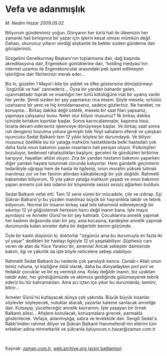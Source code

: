 # Vefa ve adanmışlık

*M. Nedim Hazar 2009.05.02*

<tr><td class="metin" colspan="2" style="padding-top: 20px; padding-left: 5px; padding-right: 10px;">Biliyorum gündemimiz yoğun. Dünyanın her türlü hali ile ülkemizin her zamanki hali birleşince bir yazar için işlerin kesat olması mümkün değil. Dahası, okurunuz yılların verdiği alışkanlık ile bekler sizden gündeme dair görüşlerinizi.</td></tr><tr><td class="metin" colspan="2" style="padding-top: 20px; padding-left: 5px; padding-right: 10px;"><p> Sözgelimi Genelkurmay Başkanı'nın toplantısına dair, dağ başında akreditasyona dair, Ergenekon günlüklerine dair, 'holding medyası'nın internet uzantısı ile Ergenekoncular arasındaki pek işaret edilmeyen işbirliğine dair fikirlerinizi merak eder...
<p>Biz ki, güzelim 1 Mayıs'ı bile bir şiddet ve öfke gösterisine dönüştürmeyi 'özgürlük ve hak' zannederiz... Oysa bir yandan bahardır gelen, uyanmaktadır toprak ve insanlığın her türlü kötülüğüne inat bir uyanış vardır her yerde. Şimdi sizden bir şey yapmanızı rica etsem. Şöyle mesela; sırtüstü uzansanız bir yere ve hiç kımıldamasanız, sadece gözleriniz. Ne hareket, ne konuşma... Birkaç dakika değil üstelik, mesela bir saat filan yapsanız, yapmaya çalışsanız bunu. Neler olur biliyor musunuz? İlk birkaç dakika içinizde birtakım kıpırtılar başlar. Sonra karıncalanmalar, kaşınma hissi. Israrla devam ederseniz işkenceye dönüşmeye başlar. Ve birkaç saat sonra ruh dengeniz bozulma yoluna girmiştir bile.Yeşil sahaların efendi ve çalışkan oyuncusu Sedat Balkanlı tam 12 yıldır böylesi bir durumdaydı. Ve biliyor musunuz özellikle bu tür yatağa mahkûm hastalıklarda belki hastadan çok daha fazla onun bakımını yapan insanların hali perişan oluyor. Psikolojileri bozuluyor, bedensel rahatsızlıkları başlıyor, geceleri ile gündüzleri birbirine karışıyor, hayatları altüst oluyor. Zira bir yandan hastanın bakımını yaparken diğer yandan hayata tutunmak zorunda kalıyorlar. Hem gündelik geçimlerin tedarikiyle uğraşıp hem de hasta ile ilgilenip, onun moralini yüksek tutmak inanılmaz zor ve her faninin altından kalkabileceği bir yük değildir. Rahmetli babamdan biliyorum, 15 yıla yakın yatağa mahkum yaşadı ve onun bakımını yapan annemi çok kez odanın bir köşesinde sessiz sessiz ağlarken buldum.
<p>Sedat Balkanlı vefat etti. Tam 12 sene süren bir mücadele, çile ve ızdırap. Eşi Şükran Balkanlı'yı bu yüzden inanılmaz büyük bir hayranlıkla takdir ve tebrik ediyorum. Normal bir insanın birkaç saat bile tahammül edemeyeceği bir sıkıntıyı 12 yıl göğüslemek herkesin harcı değil inanın bana. İşte mayıs ayındayız ve Anneler Günü'ne bir şey kalmadı. Çocuklarına annelik yapmak her kadının doğasında olan bir şey, ama kocasına, kardeşine annelik yapmak durumunda kalan anneler daha bir değerlidir benim gözümde. .
<p>Öyle bir kadın düşünün ki, doktorlar "üzgünüz ama bu durumuyla en fazla iki yıl yaşar" dedikleri bir hastayı ilgisiyle 12 yıl yaşatabiliyor. Şüphesiz canı veren de alan da Yüce Yaratıcı'dır, amenna! Ancak sebepler dairesinde bakım, ilgi ve yakınlık da işte böyle neticelere sebep olabiliyor.
<p>Rahmetli Sedat Balkanlı bu nedenle çok şanslıydı bence. Cenab-ı Allah onun temiz ruhuna, iyi kişiliğine ödül olarak, daha bu dünyadayken pırıl pırıl ve fedakâr çocuklar ve bir eş vermişti ona. Kolay değildir inanın, biz uzaktan takdir eder, her gördüğümüzde ve aklımıza geldiğinde gülümseyerek tebrik ederiz bu tür kahramanları. Ama acı içten içe yıkar bu durumlarda, kemirir, bitirir...
<p>Anneler Günü'nü kutlayacak dünya çok yakında. Büyük büyük insanlar söylevler söyleyecek, nutuklar atacak, yazarlar kaleme sarılacak anneliğe dair. Kutsayıp, yücelteceğiz annelik kavramını. İşte yaşayan bir örnek Balkanlı ailesi... Afişlere konulacak, konuşmalara girecek, parmakla gösterilecek. Vefaya, adanmışlığa, sabra ve tevekküle dair. Sevgili Sedat'a Rabb'imden rahmet diliyor ve Şükran Balkanlı Hanımefendi'nin ellerini tüm erkekler adına minnettarlık ve şükranla öpüyorum.n.hazar@zaman.com.tr
<p><br/></p></p></p></p></p></p></p></td></tr>

Kaynak: [zaman.com.tr](http://zaman.com.tr/yazar.do?yazino=843893), [web.archive.org (arşiv bağlantısı)](http://web.archive.org/web/20090517095343/http://www.zaman.com.tr:80/yazar.do?yazino=843893)
